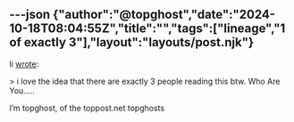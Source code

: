 ---json
{"author":"@topghost","date":"2024-10-18T08:04:55Z","title":"","tags":["lineage","1 of exactly 3"],"layout":"layouts/post.njk"}
---
li [wrote](https://entangled.one/post/1729226760-i-love-the-idea/):

&#x3E; i love the idea that there are exactly 3 people reading this btw. Who Are You.....

I&#x2019;m topghost, of the toppost.net topghosts 
